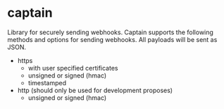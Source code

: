 # captain

Library for securely sending webhooks. Captain supports the following methods and options for sending webhooks. All payloads will be sent as JSON.


- https
  - with user specified certificates
  - unsigned or signed (hmac)
  - timestamped
- http (should only be used for development proposes)
  - unsigned or signed (hmac)
